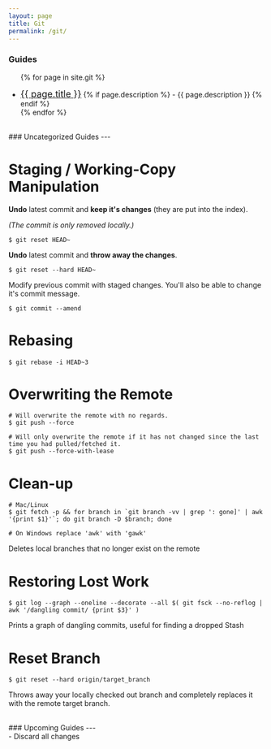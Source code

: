 ```yaml
---
layout: page
title: Git
permalink: /git/
---
```

### Guides
<ul>

{% for page in site.git %}
  <li>
    <span style="font-size: 18px;"><a href="{{ page.url }}">{{ page.title }}</a></span>
    {% if page.description %}
      <span> - {{ page.description }}</span>
    {% endif %}
  </li>
{% endfor %}

</ul>

<br />
### Uncategorized Guides
---
<br />

# Staging / Working-Copy Manipulation
**Undo** latest commit and **keep it's changes** (they are put into the index).

*(The commit is only removed locally.)*

```
$ git reset HEAD~
```

**Undo** latest commit and **throw away the changes**.

```
$ git reset --hard HEAD~
```

Modify previous commit with staged changes. You'll also be able to change it's commit message.

```
$ git commit --amend
```

# Rebasing
```
$ git rebase -i HEAD~3
```

# Overwriting the Remote
```
# Will overwrite the remote with no regards.
$ git push --force

# Will only overwrite the remote if it has not changed since the last time you had pulled/fetched it.
$ git push --force-with-lease
```

# Clean-up

```
# Mac/Linux
$ git fetch -p && for branch in `git branch -vv | grep ': gone]' | awk '{print $1}'`; do git branch -D $branch; done

# On Windows replace 'awk' with 'gawk'
```

Deletes local branches that no longer exist on the remote

# Restoring Lost Work
```
$ git log --graph --oneline --decorate --all $( git fsck --no-reflog | awk '/dangling commit/ {print $3}' )
```

Prints a graph of dangling commits, useful for finding a dropped Stash

# Reset Branch
```
$ git reset --hard origin/target_branch
```

Throws away your locally checked out branch and completely replaces it with
the remote target branch.

<br />
### Upcoming Guides
---
<br />
- Discard all changes
